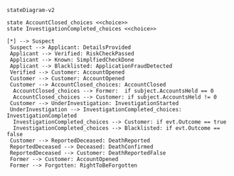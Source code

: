 ﻿```mermaid 
stateDiagram-v2

state AccountClosed_choices <<choice>>
state InvestigationCompleted_choices <<choice>>

[*] --> Suspect
 Suspect --> Applicant: DetailsProvided
 Applicant --> Verified: RiskCheckPassed
 Applicant --> Known: SimplfiedCheckDone
 Applicant --> Blacklisted: ApplicationFraudDetected
 Verified --> Customer: AccountOpened
 Customer --> Customer: AccountOpened
 Customer --> AccountClosed_choices: AccountClosed
  AccountClosed_choices --> Former:  if subject.AccountsHeld == 0
  AccountClosed_choices --> Customer: if subject.AccountsHeld != 0
 Customer --> UnderInvestigation: InvestigationStarted
 UnderInvestigation --> InvestigationCompleted_choices: InvestigationCompleted
  InvestigationCompleted_choices --> Customer: if evt.Outcome == true
  InvestigationCompleted_choices --> Blacklisted: if evt.Outcome == false
 Customer --> ReportedDeceased: DeathReported
 ReportedDeceased --> Deceased: DeathConfirmed
 ReportedDeceased --> Customer: DeathReportedFalse
 Former --> Customer: AccountOpened
 Former --> Forgotten: RightToBeForgotten
```